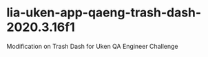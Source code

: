 # lia-uken-app-qaeng-trash-dash-2020.3.16f1
 Modification on Trash Dash for Uken QA Engineer Challenge
